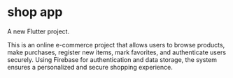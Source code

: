 # shop app

A new Flutter project.

This is an online e-commerce project that allows users to browse products, make purchases, register new items, mark favorites, and authenticate users securely. Using Firebase for authentication and data storage, the system ensures a personalized and secure shopping experience.
